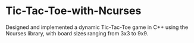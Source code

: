 # Tic-Tac-Toe-with-Ncurses
Designed and implemented a dynamic Tic-Tac-Toe game in C++ using the Ncurses library, with board sizes ranging from 3x3 to 9x9.
